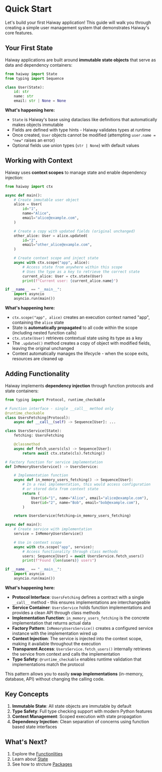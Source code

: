 # Quick Start

Let's build your first Haiway application! This guide will walk you through creating a simple user management system that demonstrates Haiway's core features.

## Your First State

Haiway applications are built around **immutable state objects** that serve as data and dependency containers:

```python
from haiway import State
from typing import Sequence

class User(State):
    id: str
    name: str
    email: str | None = None
```

**What's happening here:**

- `State` is Haiway's base using dataclass like definitions that automatically makes objects immutable
- Fields are defined with type hints - Haiway validates types at runtime
- Once created, `User` objects cannot be modified (attempting `user.name = "new"` raises an error)
- Optional fields use union types (`str | None`) with default values

## Working with Context

Haiway uses **context scopes** to manage state and enable dependency injection:

```python
from haiway import ctx

async def main():
    # Create immutable user object
    alice = User(
        id="1",
        name="Alice",
        email="alice@example.com",
    )

    # Create a copy with updated fields (original unchanged)
    other_alice: User = alice.updated(
        id="2",
        email="other_alice@example.com",
    )

    # Create context scope and inject state
    async with ctx.scope("app", alice):
        # Access state from anywhere within this scope
        # Uses the type as a key to retrieve the correct state
        current_alice: User = ctx.state(User)
        print(f"Current user: {current_alice.name}")

if __name__ == "__main__":
    import asyncio
    asyncio.run(main())
```

**What's happening here:**

- `ctx.scope("app", alice)` creates an execution context named "app", containing the `alice` state
- State is **automatically propagated** to all code within the scope (including nested function calls)
- `ctx.state(User)` retrieves contextual state using its type as a key
- The `.updated()` method creates a copy of object with modified fields, leaving the original unchanged
- Context automatically manages the lifecycle - when the scope exits, resources are cleaned up

## Adding Functionality

Haiway implements **dependency injection** through function protocols and state containers:

```python
from typing import Protocol, runtime_checkable

# Function interface - single __call__ method only
@runtime_checkable
class UsersFetching(Protocol):
    async def __call__(self) -> Sequence[User]: ...

class UsersService(State):
    fetching: UsersFetching

    @classmethod
    async def fetch_users(cls) -> Sequence[User]:
        return await ctx.state(cls).fetching()

# Factory function for service implementation
def InMemoryUsersService() -> UsersService:

    # Implementation function
    async def in_memory_users_fetching() -> Sequence[User]:
        # In a real implementation, this would access configuration
        # or stored data from context state
        return (
            User(id="1", name="Alice", email="alice@example.com"),
            User(id="2", name="Bob", email="bob@example.com"),
        )

    return UsersService(fetching=in_memory_users_fetching)

async def main():
    # Create service with implementation
    service = InMemoryUsersService()

    # Use in context scope
    async with ctx.scope("app", service):
        # Access functionality through class methods
        users: Sequence[User] = await UsersService.fetch_users()
        print(f"Found {len(users)} users")

if __name__ == "__main__":
    import asyncio
    asyncio.run(main())
```

**What's happening here:**

- **Protocol Interface**: `UsersFetching` defines a contract with a single `__call__` method - this ensures implementations are interchangeable
- **Service Container**: `UsersService` holds function implementations and provides a clean API through class methods
- **Implementation Function**: `in_memory_users_fetching` is the concrete implementation that returns actual data
- **Factory Pattern**: `InMemoryUsersService()` creates a configured service instance with the implementation wired up
- **Context Injection**: The service is injected into the context scope, making it available throughout the execution
- **Transparent Access**: `UsersService.fetch_users()` internally retrieves the service from context and calls the implementation
- **Type Safety**: `@runtime_checkable` enables runtime validation that implementations match the protocol

This pattern allows you to easily **swap implementations** (in-memory, database, API) without changing the calling code.

## Key Concepts

1. **Immutable State**: All state objects are immutable by default
2. **Type Safety**: Full type checking support with modern Python features
3. **Context Management**: Scoped execution with state propagation
4. **Dependency Injection**: Clean separation of concerns using function based state interfaces

## What's Next?

1. Explore the [Functionlities](../guides/functionalities.md)
2. Learn about [State](../guides/state.md)
3. See how to strcture [Packages](../guides/packages.md)
